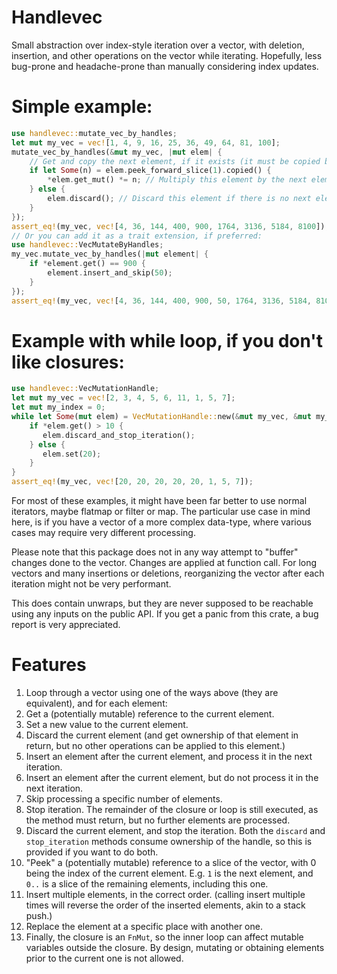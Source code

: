 # Handlevec

Small abstraction over index-style iteration over a vector, with deletion, insertion, and other operations on the vector while iterating.
Hopefully, less bug-prone and headache-prone than manually considering index updates.

# Simple example:

```rust
use handlevec::mutate_vec_by_handles;
let mut my_vec = vec![1, 4, 9, 16, 25, 36, 49, 64, 81, 100];
mutate_vec_by_handles(&mut my_vec, |mut elem| {
    // Get and copy the next element, if it exists (it must be copied because of the borrow checker.)
    if let Some(n) = elem.peek_forward_slice(1).copied() {
        *elem.get_mut() *= n; // Multiply this element by the next element, in-place.
    } else {
        elem.discard(); // Discard this element if there is no next element
    }
});
assert_eq!(my_vec, vec![4, 36, 144, 400, 900, 1764, 3136, 5184, 8100]);
// Or you can add it as a trait extension, if preferred:
use handlevec::VecMutateByHandles;
my_vec.mutate_vec_by_handles(|mut element| {
    if *element.get() == 900 {
        element.insert_and_skip(50);
    }
});
assert_eq!(my_vec, vec![4, 36, 144, 400, 900, 50, 1764, 3136, 5184, 8100]);
```

# Example with while loop, if you don't like closures:

```rust
use handlevec::VecMutationHandle;
let mut my_vec = vec![2, 3, 4, 5, 6, 11, 1, 5, 7];
let mut my_index = 0;
while let Some(mut elem) = VecMutationHandle::new(&mut my_vec, &mut my_index) {
    if *elem.get() > 10 {
       elem.discard_and_stop_iteration();
    } else {
       elem.set(20);
    }
}
assert_eq!(my_vec, vec![20, 20, 20, 20, 20, 1, 5, 7]);
```

For most of these examples, it might have been far better to use normal iterators, maybe flatmap or filter or map.
The particular use case in mind here, is if you have a vector of a more complex data-type, where various cases may
require very different processing.

Please note that this package does not in any way attempt to "buffer" changes done to the vector. Changes are applied at function call.
For long vectors and many insertions or deletions, reorganizing the vector after each iteration might not be very performant.

This does contain unwraps, but they are never supposed to be reachable using any inputs on the public API.
If you get a panic from this crate, a bug report is very appreciated.


# Features
1. Loop through a vector using one of the ways above (they are equivalent), and for each element:
2. Get a (potentially mutable) reference to the current element.
3. Set a new value to the current element.
4. Discard the current element (and get ownership of that element in return, but no other operations can be applied to this element.)
5. Insert an element after the current element, and process it in the next iteration.
6. Insert an element after the current element, but do not process it in the next iteration.
7. Skip processing a specific number of elements.
8. Stop iteration. The remainder of the closure or loop is still executed, as the method must return, but no further elements are processed.
9. Discard the current element, and stop the iteration. Both the `discard` and `stop_iteration` methods consume ownership of the handle, so this is provided if you want to do both.
10. "Peek" a (potentially mutable) reference to a slice of the vector, with 0 being the index of the current element. E.g. `1` is the next element, and `0..` is a slice of the remaining elements, including this one.
11. Insert multiple elements, in the correct order. (calling insert multiple times will reverse the order of the inserted elements, akin to a stack push.)
12. Replace the element at a specific place with another one.
13. Finally, the closure is an `FnMut`, so the inner loop can affect mutable variables outside the closure.
By design, mutating or obtaining elements prior to the current one is not allowed.
